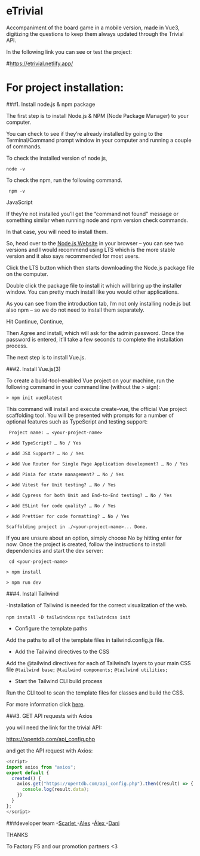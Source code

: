 # eTrivial

Accompaniment of the board game in a mobile version, made in Vue3, digitizing the questions to keep them always updated through the Trivial API.

In the following link you can see or test the project:

#https://etrivial.netlify.app/

# For project installation:

###1. Install node.js & npm package

The first step is to install Node.js & NPM (Node Package Manager) to your computer.

You can check to see if they’re already installed by going to the Terminal/Command prompt window in your computer and running a couple of commands.

To check the installed version of node js,

`node -v`

To check the npm, run the following command.

` npm -v`

JavaScript

If they’re not installed you’ll get the “command not found” message or something similar when running node and npm version check commands.

In that case, you will need to install them.

So, head over to the [Node.js Website](https://nodejs.org/en "Node.js Website") in your browser – you can see two versions and I would recommend using LTS which is the more stable version and it also says recommended for most users.

Click the LTS button which then starts downloading the Node.js package file on the computer. 

Double click the package file to install it which will bring up the installer window. You can pretty much install like you would other applications.

As you can see from the introduction tab, I’m not only installing node.js but also npm – so we do not need to install them separately.

Hit Continue, Continue,

Then Agree and install, which will ask for the admin password. Once the password is entered, it’ll take a few seconds to complete the installation process.

The next step is to install Vue.js.

###2. Install Vue.js(3)

To create a build-tool-enabled Vue project on your machine, run the following command in your command line (without the > sign):

`> npm init vue@latest`

This command will install and execute create-vue, the official Vue project scaffolding tool. You will be presented with prompts for a number of optional features such as TypeScript and testing support:

` Project name: … <your-project-name>`

`✔ Add TypeScript? … No / Yes`

`✔ Add JSX Support? … No / Yes`

`✔ Add Vue Router for Single Page Application development? … No / Yes`

`✔ Add Pinia for state management? … No / Yes`

`✔ Add Vitest for Unit testing? … No / Yes`

`✔ Add Cypress for both Unit and End-to-End testing? … No / Yes`

`✔ Add ESLint for code quality? … No / Yes`

`✔ Add Prettier for code formatting? … No / Yes`

`Scaffolding project in ./<your-project-name>...
Done.`

If you are unsure about an option, simply choose No by hitting enter for now. Once the project is created, follow the instructions to install dependencies and start the dev server:

` cd <your-project-name>`

`> npm install`

`> npm run dev`

###4. Install Tailwind

 -Installation of Tailwind is needed for the correct visualization of the web.

`npm install -D tailwindcss`
`npx tailwindcss init`

 - Configure the template paths

Add the paths to all of the template files in tailwind.config.js file.

- Add the Tailwind directives to the CSS

Add the @tailwind directives for each of Tailwind’s layers to your main CSS file
`@tailwind base;`
`@tailwind components;`
`@tailwind utilities;`

 - Start the Tailwind CLI build process

Run the CLI tool to scan the template files for classes and build the CSS.

For more information click [here](https://tailwindcss.com/docs/installation).

###3.  GET API requests with Axios

you will need the link for the trivial API: 

https://opentdb.com/api_config.php

and get the API request with Axios:

```javascript
<script>
import axios from "axios";
export default {
  created() {
    axios.get("https://opentdb.com/api_config.php").then((result) => {
      console.log(result.data);
    })
  }
};
</script>

```





###developer team
-[Scarlet ](https://github.com/skyrosa "Scarlet ")
-[Ales](https://github.com/aleswebgit "Ales")
-[Álex ](https://github.com/ginkgob "Álex ")
-[Dani](https://github.com/LvL090 "Daniel calvo")

THANKS

To Factory F5 and our promotion partners <3
